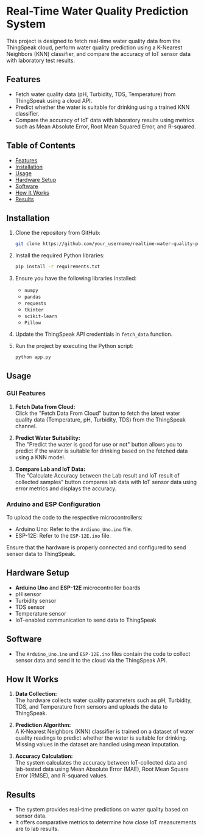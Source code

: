 # Real-Time Water Quality Prediction System

This project is designed to fetch real-time water quality data from the ThingSpeak cloud, perform water quality prediction using a K-Nearest Neighbors (KNN) classifier, and compare the accuracy of IoT sensor data with laboratory test results.

## Features

- Fetch water quality data (pH, Turbidity, TDS, Temperature) from ThingSpeak using a cloud API.
- Predict whether the water is suitable for drinking using a trained KNN classifier.
- Compare the accuracy of IoT data with laboratory results using metrics such as Mean Absolute Error, Root Mean Squared Error, and R-squared.

## Table of Contents
- [Features](#features)
- [Installation](#installation)
- [Usage](#usage)
- [Hardware Setup](#hardware-setup)
- [Software](#software)
- [How It Works](#how-it-works)
- [Results](#results)

## Installation

1. Clone the repository from GitHub:

    ```bash
    git clone https://github.com/your_username/realtime-water-quality-prediction.git
    ```

2. Install the required Python libraries:

    ```bash
    pip install -r requirements.txt
    ```

3. Ensure you have the following libraries installed:
    - `numpy`
    - `pandas`
    - `requests`
    - `tkinter`
    - `scikit-learn`
    - `Pillow`

4. Update the ThingSpeak API credentials in `fetch_data` function.

5. Run the project by executing the Python script:

    ```bash
    python app.py
    ```

## Usage

### GUI Features

1. **Fetch Data from Cloud:**  
   Click the "Fetch Data From Cloud" button to fetch the latest water quality data (Temperature, pH, Turbidity, TDS) from the ThingSpeak channel.

2. **Predict Water Suitability:**  
   The "Predict the water is good for use or not" button allows you to predict if the water is suitable for drinking based on the fetched data using a KNN model.

3. **Compare Lab and IoT Data:**  
   The "Calculate Accuracy between the Lab result and IoT result of collected samples" button compares lab data with IoT sensor data using error metrics and displays the accuracy.

### Arduino and ESP Configuration

To upload the code to the respective microcontrollers:
- Arduino Uno: Refer to the `Ardiuno_Uno.ino` file.
- ESP-12E: Refer to the `ESP-12E.ino` file.

Ensure that the hardware is properly connected and configured to send sensor data to ThingSpeak.

## Hardware Setup

- **Arduino Uno** and **ESP-12E** microcontroller boards
- pH sensor
- Turbidity sensor
- TDS sensor
- Temperature sensor
- IoT-enabled communication to send data to ThingSpeak

## Software

- The `Arduino_Uno.ino` and `ESP-12E.ino` files contain the code to collect sensor data and send it to the cloud via the ThingSpeak API.

## How It Works

1. **Data Collection:**  
   The hardware collects water quality parameters such as pH, Turbidity, TDS, and Temperature from sensors and uploads the data to ThingSpeak.

2. **Prediction Algorithm:**  
   A K-Nearest Neighbors (KNN) classifier is trained on a dataset of water quality readings to predict whether the water is suitable for drinking. Missing values in the dataset are handled using mean imputation.

3. **Accuracy Calculation:**  
   The system calculates the accuracy between IoT-collected data and lab-tested data using Mean Absolute Error (MAE), Root Mean Square Error (RMSE), and R-squared values.

## Results

- The system provides real-time predictions on water quality based on sensor data.
- It offers comparative metrics to determine how close IoT measurements are to lab results.

